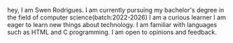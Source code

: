 hey, I am Swen Rodrigues.
I am currently pursuing my bachelor's degree in the field of computer science(batch:2022-2026)
I am a curious learner I am eager to learn new things about technology.
I am familiar with languages such as HTML and C programming.
I am open to opinions and feedback.  
